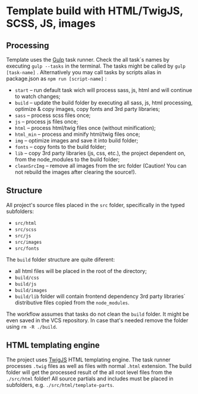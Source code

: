 # Template build with HTML/TwigJS, SCSS, JS, images

## Processing
Template uses the [Gulp](https://gulpjs.com/) task runner. Check the all task`s names by executing ```gulp --tasks``` in the terminal. The tasks might be called by ```gulp [task-name]``` . Alternatively you may call tasks by scripts alias in package.json as  ```npm run [script-name]``` :
* ```start``` – run default task wich will process sass, js, html and will continue to watch changes;
* ```build``` – update the build folder by executing all sass, js, html processing, optimize & copy images, copy fonts and 3rd party libraries;
* ```sass``` – process scss files once;
* ```js``` – process js files once;
* ```html``` – process html/twig files once (without minification);
* ```html_min``` – process and minify html/twig files once;
* ```img``` – optimize images and save it into build folder;
* ```fonts``` – copy fonts to the build folder;
* ```lib``` – copy 3rd party libraries (js, css, etc.), the project dependent on, from the node_modules to the build folder;
* ```cleanSrcImg``` – remove all images from the src folder (Caution! You can not rebuild the images after clearing the source!).

## Structure
All project's source files placed in the ```src``` folder, specifically in the typed subfolders:
* ```src/html```
* ```src/scss```
* ```src/js```
* ```src/images```
* ```src/fonts```

The ```build``` folder structure are quite diferent:
* all html files will be placed in the root of the directory;
* ```build/css```
* ```build/js```
* ```build/images```
* ```build/lib``` folder will contain frontend dependency 3rd party libraries` distributive files copied from the ```node_modules```.

The workflow assumes that tasks do not clean the ```build``` folder. It might be even saved in the VCS repository. In case that's needed remove the folder using ```rm -R ./build```.

## HTML templating engine
The project uses [TwigJS](https://github.com/twigjs/twig.js) HTML templating engine. The task runner processes ```.twig``` files as well as files with normal ```.html``` extension. The build folder will get the processed result of the all root level files from the ```./src/html``` folder! All source partials and includes must be placed in subfolders, e.g. ```./src/html/template-parts```.